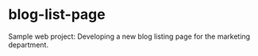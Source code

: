 # blog-list-page
Sample web project: Developing a new blog listing page for the marketing department.
